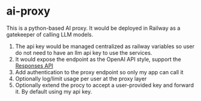 # ai-proxy
This is a python-based AI proxy.
It would be deployed in Railway as a gatekeeper of calling LLM models.

1. The api key would be managed centralized as railway variables so user do not need to have an llm api key to use the services.
2. It would expose the endpoint as the OpenAI API style, support the [Responses API](https://platform.openai.com/docs/api-reference/responses)
3. Add authentication to the proxy endpoint so only my app can call it
4. Optionally log/limit usage per user at the proxy layer
5. Optionally extend the procy to accept a user-provided key and forward it. By default using my api key.
